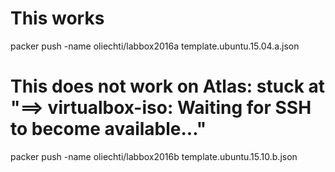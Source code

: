 # This works
packer push -name oliechti/labbox2016a template.ubuntu.15.04.a.json

# This does not work on Atlas: stuck at "==> virtualbox-iso: Waiting for SSH to become available..."
packer push -name oliechti/labbox2016b template.ubuntu.15.10.b.json
